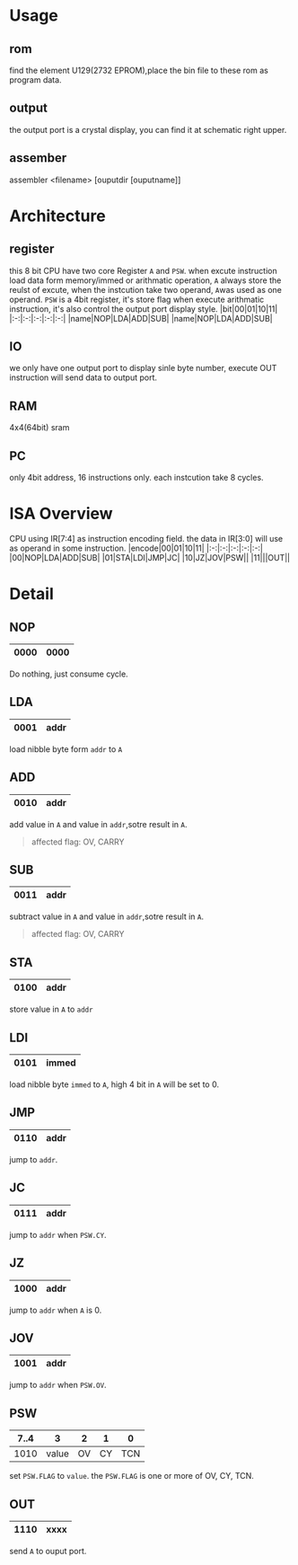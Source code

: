 # Usage
## rom
find the element U129(2732 EPROM),place the bin file to these rom as program data.
## output
the output port is a crystal display, you can find it at schematic right upper.
## assember
assembler \<filename\> [ouputdir [ouputname]]
# Architecture
## register
this 8 bit CPU have two core Register  `A` and `PSW`. 
when excute instruction load data form memory/immed or arithmatic operation, `A` always store the reulst of excute, when the instcution take two operand, `A`was used as one operand.
`PSW` is a 4bit register, it's store flag when execute arithmatic instruction, it's also control the output port display style.
|bit|00|01|10|11|
|:-:|:-:|:-:|:-:|:-:|
|name|NOP|LDA|ADD|SUB|
|name|NOP|LDA|ADD|SUB|
## IO
we only have one output port to display sinle byte number, execute OUT instruction will send data to output port.

## RAM
4x4(64bit) sram

## PC
only 4bit address, 16 instructions only. each instcution take 8 cycles.

# ISA Overview
CPU using IR[7:4] as instruction encoding field. the data in IR[3:0] will use as operand in some instruction.
|encode|00|01|10|11|
|:-:|:-:|:-:|:-:|:-:|
|00|NOP|LDA|ADD|SUB|
|01|STA|LDI|JMP|JC|
|10|JZ|JOV|PSW||
|11|||OUT||

# Detail
## NOP
|0000|0000|
|:-:|:-:|
Do nothing, just consume cycle.

## LDA
|0001|addr|
|:-:|:-:|
load nibble byte form `addr` to `A`

## ADD
|0010|addr|
|:-:|:-:|
add value in `A` and value in `addr`,sotre result in `A`.

> affected flag:  OV, CARRY


## SUB
|0011|addr|
|:-:|:-:|
subtract value in `A` and value in `addr`,sotre result in `A`.

> affected flag:  OV, CARRY

## STA
|0100|addr|
|:-:|:-:|
store value in `A` to `addr`

## LDI
|0101|immed|
|:-:|:-:|
load nibble byte `immed` to `A`, high 4 bit in `A` will be set to 0.

## JMP
|0110|addr|
|:-:|:-:|
jump to `addr`.

## JC
|0111|addr|
|:-:|:-:|
jump to `addr` when `PSW.CY`.


## JZ
|1000|addr|
|:-:|:-:|
jump to `addr` when `A` is 0.

## JOV
|1001|addr|
|:-:|:-:|
jump to `addr` when `PSW.OV`.


## PSW
|7..4|3|2|1|0|
|:-:|:-:|:-:|:-:|:-:|
|1010|value|OV|CY|TCN|

set `PSW.FLAG` to `value`. the `PSW.FLAG` is one or more of OV, CY, TCN.

## OUT
|1110|xxxx|
|:-:|:-:|
send `A` to ouput port.